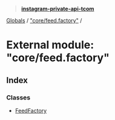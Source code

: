 > **[instagram-private-api-tcom](../README.md)**

[Globals](../README.md) / ["core/feed.factory"](_core_feed_factory_.md) /

# External module: "core/feed.factory"

## Index

### Classes

* [FeedFactory](../classes/_core_feed_factory_.feedfactory.md)